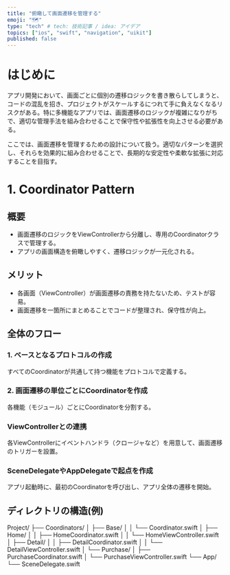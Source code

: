 ```yaml
---
title: "俯瞰して画面遷移を管理する"
emoji: "🗺️"
type: "tech" # tech: 技術記事 / idea: アイデア
topics: ["ios", "swift", "navigation", "uikit"]
published: false
---
```

# はじめに
アプリ開発において、画面ごとに個別の遷移ロジックを書き散らしてしまうと、コードの混乱を招き、プロジェクトがスケールするにつれて手に負えなくなるリスクがある。特に多機能なアプリでは、画面遷移のロジックが複雑になりがちで、適切な管理手法を組み合わせることで保守性や拡張性を向上させる必要がある。

ここでは、画面遷移を管理するための設計について扱う。適切なパターンを選択し、それらを効果的に組み合わせることで、長期的な安定性や柔軟な拡張に対応することを目指す。

# 1. Coordinator Pattern
## 概要
- 画面遷移のロジックをViewControllerから分離し、専用のCoordinatorクラスで管理する。
- アプリの画面構造を俯瞰しやすく、遷移ロジックが一元化される。
## メリット
- 各画面（ViewController）が画面遷移の責務を持たないため、テストが容易。
- 画面遷移を一箇所にまとめることでコードが整理され、保守性が向上。
## 全体のフロー
### 1. ベースとなるプロトコルの作成
すべてのCoordinatorが共通して持つ機能をプロトコルで定義する。
### 2. 画面遷移の単位ごとにCoordinatorを作成
各機能（モジュール）ごとにCoordinatorを分割する。
### ViewControllerとの連携
各ViewControllerにイベントハンドラ（クロージャなど）を用意して、画面遷移のトリガーを設置。
### SceneDelegateやAppDelegateで起点を作成
アプリ起動時に、最初のCoordinatorを呼び出し、アプリ全体の遷移を開始。
## ディレクトリの構造(例)
Project/
├── Coordinators/
│   ├── Base/
│   │   └── Coordinator.swift
│   ├── Home/
│   │   ├── HomeCoordinator.swift
│   │   └── HomeViewController.swift
│   ├── Detail/
│   │   ├── DetailCoordinator.swift
│   │   └── DetailViewController.swift
│   └── Purchase/
│       ├── PurchaseCoordinator.swift
│       └── PurchaseViewController.swift
└── App/
    └── SceneDelegate.swift